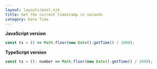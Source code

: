 ```yaml
---
layout: layouts/post.njk
title: Get the current timestamp in seconds
category: Date Time
---
```


**JavaScript version**

```js
const ts = () => Math.floor(new Date().getTime() / 1000);
```

**TypeScript version**

```js
const ts = (): number => Math.floor(new Date().getTime() / 1000);
```
